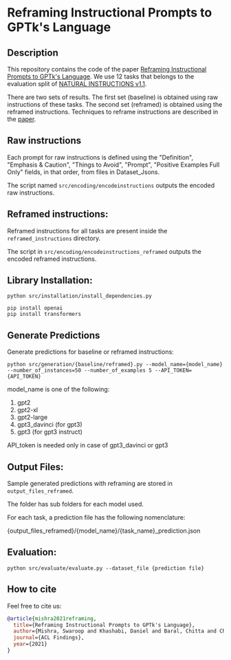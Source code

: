 # Reframing Instructional Prompts to GPTk's Language

## Description
This repository contains the code of the paper [Reframing Instructional Prompts to GPTk's Language](https://arxiv.org/pdf/2109.07830.pdf). We use 12 tasks that belongs to the evaluation split of [NATURAL INSTRUCTIONS v1.1](https://instructions.apps.allenai.org/). 

There are two sets of results. The first set (baseline) is obtained using raw instructions of these tasks. The second set (reframed) is obtained using the reframed instructions. Techniques to reframe instructions are described in the [paper](https://arxiv.org/pdf/2109.07830.pdf). 

## Raw instructions

Each prompt for raw instructions is defined using the "Definition", "Emphasis & Caution", "Things to Avoid", "Prompt", "Positive Examples Full Only" fields, in that order, from files in Dataset_Jsons.

The script named ```src/encoding/encodeinstructions``` outputs the encoded raw instructions.

## Reframed instructions:

Reframed instructions for all tasks are present inside the ```reframed_instructions``` directory.

The script in ```src/encoding/encodeinstructions_reframed```  outputs the encoded reframed instructions. 

## Library Installation:
```
python src/installation/install_dependencies.py

pip install openai
pip install transformers
```

## Generate Predictions
Generate predictions for baseline or reframed instructions:

```
python src/generation/{baseline/reframed}.py --model_name={model_name} --number_of_instances=50 --number_of_examples 5 --API_TOKEN={API_TOKEN}
```

model_name is one of the following:

1) gpt2
2) gpt2-xl
3) gpt2-large
4) gpt3_davinci (for gpt3)
5) gpt3 (for gpt3 instruct)

API_token is needed only in case of gpt3_davinci or gpt3

## Output Files:

Sample generated predictions with reframing are stored in ```output_files_reframed```.

The folder has sub folders for each model used. 

For each task, a prediction file has the following nomenclature:

{output_files_reframed}/{model_name}/{task_name}_prediction.json


## Evaluation:

```python src/evaluate/evaluate.py --dataset_file {prediction file}```

## How to cite
Feel free to cite us: 
```bibtex
@article{mishra2021reframing,
  title={Reframing Instructional Prompts to GPTk's Language},
  author={Mishra, Swaroop and Khashabi, Daniel and Baral, Chitta and Choi, Yejin and Hajishirzi, Hannaneh},
  journal={ACL Findings},
  year={2021}
}
```


